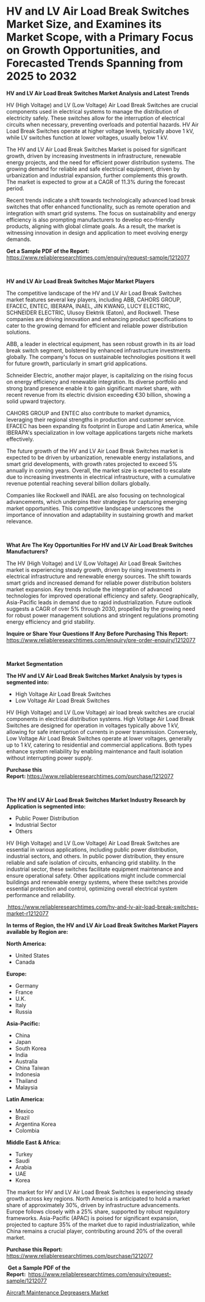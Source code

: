 <p><h1>HV and LV Air Load Break Switches Market Size, and Examines its Market Scope, with a Primary Focus on Growth Opportunities, and Forecasted Trends Spanning from 2025 to 2032</h1></p><p><strong>HV and LV Air Load Break Switches Market Analysis and Latest Trends</strong></p>
<p><p>HV (High Voltage) and LV (Low Voltage) Air Load Break Switches are crucial components used in electrical systems to manage the distribution of electricity safely. These switches allow for the interruption of electrical circuits when necessary, preventing overloads and potential hazards. HV Air Load Break Switches operate at higher voltage levels, typically above 1 kV, while LV switches function at lower voltages, usually below 1 kV.</p><p>The HV and LV Air Load Break Switches Market is poised for significant growth, driven by increasing investments in infrastructure, renewable energy projects, and the need for efficient power distribution systems. The growing demand for reliable and safe electrical equipment, driven by urbanization and industrial expansion, further complements this growth. The market is expected to grow at a CAGR of 11.3% during the forecast period. </p><p>Recent trends indicate a shift towards technologically advanced load break switches that offer enhanced functionality, such as remote operation and integration with smart grid systems. The focus on sustainability and energy efficiency is also prompting manufacturers to develop eco-friendly products, aligning with global climate goals. As a result, the market is witnessing innovation in design and application to meet evolving energy demands.</p></p>
<p><strong>Get a Sample PDF of the Report:&nbsp;</strong> <a href="https://www.reliableresearchtimes.com/enquiry/request-sample/1212077?utm_campaign=2273&utm_medium=2&utm_source=Github&utm_content=ia&utm_term=24032025&utm_id=hv-and-lv-air-load-break-switches">https://www.reliableresearchtimes.com/enquiry/request-sample/1212077</a></p>
<p>&nbsp;</p>
<p><strong>HV and LV Air Load Break Switches Major Market Players</strong></p>
<p><p>The competitive landscape of the HV and LV Air Load Break Switches market features several key players, including ABB, CAHORS GROUP, EFACEC, ENTEC, IBERAPA, INAEL, JIN KWANG, LUCY ELECTRIC, SCHNEIDER ELECTRIC, Ulusoy Elektrik (Eaton), and Rockwell. These companies are driving innovation and enhancing product specifications to cater to the growing demand for efficient and reliable power distribution solutions.</p><p>ABB, a leader in electrical equipment, has seen robust growth in its air load break switch segment, bolstered by enhanced infrastructure investments globally. The company's focus on sustainable technologies positions it well for future growth, particularly in smart grid applications.</p><p>Schneider Electric, another major player, is capitalizing on the rising focus on energy efficiency and renewable integration. Its diverse portfolio and strong brand presence enable it to gain significant market share, with recent revenue from its electric division exceeding €30 billion, showing a solid upward trajectory.</p><p>CAHORS GROUP and ENTEC also contribute to market dynamics, leveraging their regional strengths in production and customer service. EFACEC has been expanding its footprint in Europe and Latin America, while IBERAPA's specialization in low voltage applications targets niche markets effectively.</p><p>The future growth of the HV and LV Air Load Break Switches market is expected to be driven by urbanization, renewable energy installations, and smart grid developments, with growth rates projected to exceed 5% annually in coming years. Overall, the market size is expected to escalate due to increasing investments in electrical infrastructure, with a cumulative revenue potential reaching several billion dollars globally. </p><p>Companies like Rockwell and INAEL are also focusing on technological advancements, which underpins their strategies for capturing emerging market opportunities. This competitive landscape underscores the importance of innovation and adaptability in sustaining growth and market relevance.</p></p>
<p>&nbsp;</p>
<p><strong>What Are The Key Opportunities For HV and LV Air Load Break Switches Manufacturers?</strong></p>
<p><p>The HV (High Voltage) and LV (Low Voltage) Air Load Break Switches market is experiencing steady growth, driven by rising investments in electrical infrastructure and renewable energy sources. The shift towards smart grids and increased demand for reliable power distribution bolsters market expansion. Key trends include the integration of advanced technologies for improved operational efficiency and safety. Geographically, Asia-Pacific leads in demand due to rapid industrialization. Future outlook suggests a CAGR of over 5% through 2030, propelled by the growing need for robust power management solutions and stringent regulations promoting energy efficiency and grid stability.</p></p>
<p><strong>Inquire or Share Your Questions If Any Before Purchasing This Report:</strong> <a href="https://www.reliableresearchtimes.com/enquiry/pre-order-enquiry/1212077?utm_campaign=2273&utm_medium=2&utm_source=Github&utm_content=ia&utm_term=24032025&utm_id=hv-and-lv-air-load-break-switches">https://www.reliableresearchtimes.com/enquiry/pre-order-enquiry/1212077</a></p>
<p>&nbsp;</p>
<p><strong>Market Segmentation</strong></p>
<p><strong>The HV and LV Air Load Break Switches Market Analysis by types is segmented into:</strong></p>
<p><ul><li>High Voltage Air Load Break Switches</li><li>Low Voltage Air Load Break Switches</li></ul></p>
<p><p>HV (High Voltage) and LV (Low Voltage) air load break switches are crucial components in electrical distribution systems. High Voltage Air Load Break Switches are designed for operation in voltages typically above 1 kV, allowing for safe interruption of currents in power transmission. Conversely, Low Voltage Air Load Break Switches operate at lower voltages, generally up to 1 kV, catering to residential and commercial applications. Both types enhance system reliability by enabling maintenance and fault isolation without interrupting power supply.</p></p>
<p><strong>Purchase this Report:&nbsp;</strong><a href="https://www.reliableresearchtimes.com/purchase/1212077?utm_campaign=2273&utm_medium=2&utm_source=Github&utm_content=ia&utm_term=24032025&utm_id=hv-and-lv-air-load-break-switches">https://www.reliableresearchtimes.com/purchase/1212077</a></p>
<p>&nbsp;</p>
<p><strong>The HV and LV Air Load Break Switches Market Industry Research by Application is segmented into:</strong></p>
<p><ul><li>Public Power Distribution</li><li>Industrial Sector</li><li>Others</li></ul></p>
<p><p>HV (High Voltage) and LV (Low Voltage) Air Load Break Switches are essential in various applications, including public power distribution, industrial sectors, and others. In public power distribution, they ensure reliable and safe isolation of circuits, enhancing grid stability. In the industrial sector, these switches facilitate equipment maintenance and ensure operational safety. Other applications might include commercial buildings and renewable energy systems, where these switches provide essential protection and control, optimizing overall electrical system performance and reliability.</p></p>
<p><a href="https://www.reliableresearchtimes.com/hv-and-lv-air-load-break-switches-market-r1212077?utm_campaign=2273&utm_medium=2&utm_source=Github&utm_content=ia&utm_term=24032025&utm_id=hv-and-lv-air-load-break-switches">&nbsp;https://www.reliableresearchtimes.com/hv-and-lv-air-load-break-switches-market-r1212077</a></p>
<p><strong>In terms of Region, the HV and LV Air Load Break Switches Market Players available by Region are:</strong></p>
<p>
    <p> <strong> North America: </strong>
        <ul>
            <li>United States</li>
            <li>Canada</li>
        </ul>
        </p> 
    <p> <strong> Europe: </strong>
        <ul>
            <li>Germany</li>
            <li>France</li>
            <li>U.K.</li>
            <li>Italy</li>
            <li>Russia</li>
        </ul>
        </p> 
    <p> <strong> Asia-Pacific: </strong>
        <ul>
            <li>China</li>
            <li>Japan</li>
            <li>South Korea</li>
            <li>India</li>
            <li>Australia</li>
            <li>China Taiwan</li>
            <li>Indonesia</li>
            <li>Thailand</li>
            <li>Malaysia</li>
        </ul>
        </p> 
    <p> <strong> Latin America: </strong>
        <ul>
            <li>Mexico</li>
            <li>Brazil</li>
            <li>Argentina Korea</li>
            <li>Colombia</li>
        </ul>
        </p> 
    <p> <strong> Middle East & Africa: </strong>
        <ul>
            <li>Turkey</li>
            <li>Saudi</li>
            <li>Arabia</li>
            <li>UAE</li>
            <li>Korea</li>
        </ul>
    </p>
    </p>
<p><p>The market for HV and LV Air Load Break Switches is experiencing steady growth across key regions. North America is anticipated to hold a market share of approximately 30%, driven by infrastructure advancements. Europe follows closely with a 25% share, supported by robust regulatory frameworks. Asia-Pacific (APAC) is poised for significant expansion, projected to capture 35% of the market due to rapid industrialization, while China remains a crucial player, contributing around 20% of the overall market.</p></p>
<p><strong>Purchase this Report: </strong><a href="https://www.reliableresearchtimes.com/purchase/1212077?utm_campaign=2273&utm_medium=2&utm_source=Github&utm_content=ia&utm_term=24032025&utm_id=hv-and-lv-air-load-break-switches">https://www.reliableresearchtimes.com/purchase/1212077</a></p>
<p>&nbsp;<strong>Get a Sample PDF of the Report:&nbsp;&nbsp;</strong><a href="https://www.reliableresearchtimes.com/enquiry/request-sample/1212077?utm_campaign=2273&utm_medium=2&utm_source=Github&utm_content=ia&utm_term=24032025&utm_id=hv-and-lv-air-load-break-switches">https://www.reliableresearchtimes.com/enquiry/request-sample/1212077</a></p>
<p><strong></strong></p>
<p><p><a href="https://github.com/iroldilom/Market-Research-Report-List-1/blob/main/aircraft-maintenance-degreasers-market.md?utm_campaign=2273&utm_medium=2&utm_source=Github&utm_content=ia&utm_term=24032025&utm_id=hv-and-lv-air-load-break-switches">Aircraft Maintenance Degreasers Market</a></p></p>